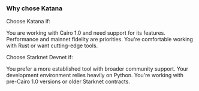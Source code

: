 ### Why chose Katana
Choose Katana if:

You are working with Cairo 1.0 and need support for its features.
Performance and mainnet fidelity are priorities.
You're comfortable working with Rust or want cutting-edge tools.

Choose Starknet Devnet if:

You prefer a more established tool with broader community support.
Your development environment relies heavily on Python.
You're working with pre-Cairo 1.0 versions or older Starknet contracts.
